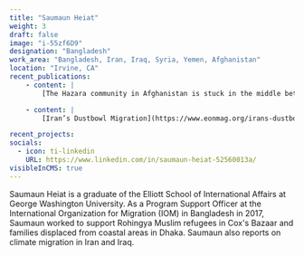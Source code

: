 ```yaml
---
title: "Saumaun Heiat"
weight: 3
draft: false
image: "i-55zf6D9"
designation: "Bangladesh"
work_area: "Bangladesh, Iran, Iraq, Syria, Yemen, Afghanistan"
location: "Irvine, CA"
recent_publications:
    - content: |
        [The Hazara community in Afghanistan is stuck in the middle between Iran and the Taliban](https://www.atlanticcouncil.org/blogs/iransource/the-hazara-community-in-afghanistan-is-stuck-in-the-middle-between-iran-and-the-taliban/), Atlantic Council

    - content: |
        [Iran’s Dustbowl Migration](https://www.eonmag.org/irans-dustbowl-migration/), Eon Magazine 

recent_projects:
socials:
  - icon: ti-linkedin
    URL: https://www.linkedin.com/in/saumaun-heiat-52560013a/
visibleInCMS: true
---
```


Saumaun Heiat is a graduate of the Elliott School of International Affairs at George Washington University. As a Program Support Officer at the International Organization for Migration (IOM) in Bangladesh in 2017, Saumaun worked to support Rohingya Muslim refugees in Cox's Bazaar and families displaced from coastal areas in Dhaka. Saumaun also reports on climate migration in Iran and Iraq. 
